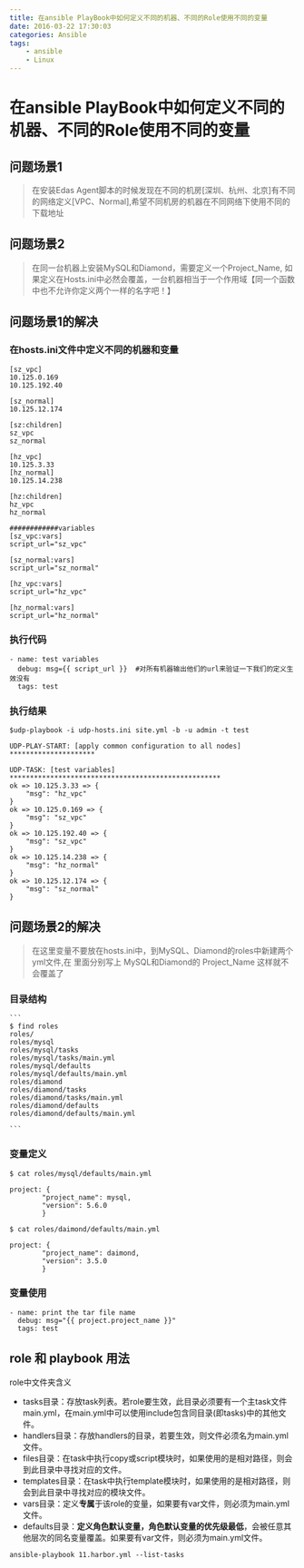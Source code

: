 ```yaml
---
title: 在ansible PlayBook中如何定义不同的机器、不同的Role使用不同的变量
date: 2016-03-22 17:30:03
categories: Ansible
tags:
	- ansible
    - Linux
---
```




# 在ansible PlayBook中如何定义不同的机器、不同的Role使用不同的变量


## 问题场景1
>  在安装Edas Agent脚本的时候发现在不同的机房[深圳、杭州、北京]有不同的网络定义[VPC、Normal],希望不同机房的机器在不同网络下使用不同的下载地址

## 问题场景2
>  在同一台机器上安装MySQL和Diamond，需要定义一个Project_Name, 如果定义在Hosts.ini中必然会覆盖，一台机器相当于一个作用域【同一个函数中也不允许你定义两个一样的名字吧！】

## 问题场景1的解决

### 在hosts.ini文件中定义不同的机器和变量


	[sz_vpc]
	10.125.0.169 
	10.125.192.40
	
	[sz_normal]
	10.125.12.174 
	
	[sz:children]
	sz_vpc
	sz_normal
	
	[hz_vpc]
	10.125.3.33  
	[hz_normal]
	10.125.14.238
	
	[hz:children]
	hz_vpc
	hz_normal
	
	############variables
	[sz_vpc:vars]
	script_url="sz_vpc"
	
	[sz_normal:vars]
	script_url="sz_normal"
	
	[hz_vpc:vars]
	script_url="hz_vpc"
	
	[hz_normal:vars]
	script_url="hz_normal"

### 执行代码

	- name: test variables
	  debug: msg={{ script_url }}  #对所有机器输出他们的url来验证一下我们的定义生效没有
	  tags: test

### 执行结果
	$udp-playbook -i udp-hosts.ini site.yml -b -u admin -t test    
	
	UDP-PLAY-START: [apply common configuration to all nodes] ********************* 
	
	UDP-TASK: [test variables] **************************************************** 
	ok => 10.125.3.33 => {
	    "msg": "hz_vpc"
	}
	ok => 10.125.0.169 => {
	    "msg": "sz_vpc"
	}
	ok => 10.125.192.40 => {
	    "msg": "sz_vpc"
	}
	ok => 10.125.14.238 => {
	    "msg": "hz_normal"
	}
	ok => 10.125.12.174 => {
	    "msg": "sz_normal"
	}

## 问题场景2的解决

> 在这里变量不要放在hosts.ini中，到MySQL、Diamond的roles中新建两个yml文件,在 里面分别写上 MySQL和Diamond的 Project_Name 这样就不会覆盖了

### 目录结构
	```
	$ find roles
	roles/
	roles/mysql
	roles/mysql/tasks
	roles/mysql/tasks/main.yml
	roles/mysql/defaults
	roles/mysql/defaults/main.yml
	roles/diamond
	roles/diamond/tasks
	roles/diamond/tasks/main.yml
	roles/diamond/defaults
	roles/diamond/defaults/main.yml
	
	```

### 变量定义
```
$ cat roles/mysql/defaults/main.yml

project: {
        "project_name": mysql,
		"version": 5.6.0
        }

$ cat roles/daimond/defaults/main.yml

project: {
        "project_name": daimond,
		"version": 3.5.0
        }
```

### 变量使用

```
- name: print the tar file name
  debug: msg="{{ project.project_name }}"
  tags: test
```

## role 和 playbook 用法

role中文件夹含义

- tasks目录：存放task列表。若role要生效，此目录必须要有一个主task文件main.yml，在main.yml中可以使用include包含同目录(即tasks)中的其他文件。
- handlers目录：存放handlers的目录，若要生效，则文件必须名为main.yml文件。
- files目录：在task中执行copy或script模块时，如果使用的是相对路径，则会到此目录中寻找对应的文件。
- templates目录：在task中执行template模块时，如果使用的是相对路径，则会到此目录中寻找对应的模块文件。
- vars目录：定义**专属**于该role的变量，如果要有var文件，则必须为main.yml文件。
- defaults目录：**定义角色默认变量，角色默认变量的优先级最低**，会被任意其他层次的同名变量覆盖。如果要有var文件，则必须为main.yml文件。



```
ansible-playbook 11.harbor.yml --list-tasks
```

